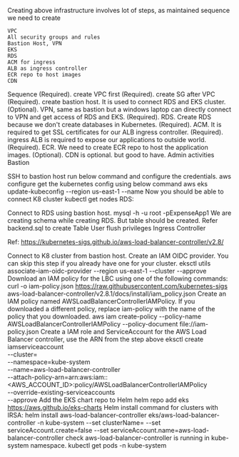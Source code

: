 Creating above infrastructure involves lot of steps, as maintained sequence we need to create

    VPC
    All security groups and rules
    Bastion Host, VPN
    EKS
    RDS
    ACM for ingress
    ALB as ingress controller
    ECR repo to host images
    CDN
Sequence
        (Required). create VPC first
        (Required). create SG after VPC
        (Required). create bastion host. It is used to connect RDS and EKS cluster.
        (Optional). VPN, same as bastion but a windows laptop can directly connect to VPN and get access of RDS and EKS.
        (Required). RDS. Create RDS because we don't create databases in Kubernetes.
        (Required). ACM. It is required to get SSL certificates for our ALB ingress controller.
        (Required). ingress ALB is required to expose our applications to outside world.
        (Required). ECR. We need to create ECR repo to host the application images.
        (Optional). CDN is optional. but good to have.
Admin activities
Bastion

SSH to bastion host
run below command and configure the credentials.
aws configure
get the kubernetes config using below command
aws eks update-kubeconfig --region us-east-1 --name <YOUR-CLUSTER-NAME>
Now you should be able to connect K8 cluster
kubectl get nodes
RDS:

Connect to RDS using bastion host.
mysql -h <DB-R53-ADRESS> -u root -pExpenseApp1
We are creating schema while creating RDS. But table should be created.
Refer backend.sql to create
Table
User
flush privileges
Ingress Controller

Ref: https://kubernetes-sigs.github.io/aws-load-balancer-controller/v2.8/

Connect to K8 cluster from bastion host.
Create an IAM OIDC provider. You can skip this step if you already have one for your cluster.
eksctl utils associate-iam-oidc-provider --region us-east-1 --cluster <your-cluster-name> --approve
Download an IAM policy for the LBC using one of the following commands:
curl -o iam-policy.json https://raw.githubusercontent.com/kubernetes-sigs aws-load-balancer-controller/v2.8.1/docs/install/iam_policy.json
Create an IAM policy named AWSLoadBalancerControllerIAMPolicy. If you downloaded a different policy, replace iam-policy with the name of the policy that you downloaded.
aws iam create-policy --policy-name AWSLoadBalancerControllerIAMPolicy --policy-document file://iam-policy.json
Create a IAM role and ServiceAccount for the AWS Load Balancer controller, use the ARN from the step above
eksctl create iamserviceaccount \
--cluster=<cluster-name> \
--namespace=kube-system \
--name=aws-load-balancer-controller \
--attach-policy-arn=arn:aws:iam::<AWS_ACCOUNT_ID>:policy/AWSLoadBalancerControllerIAMPolicy \
--override-existing-serviceaccounts \
--approve
Add the EKS chart repo to Helm
helm repo add eks https://aws.github.io/eks-charts
Helm install command for clusters with IRSA:
helm install aws-load-balancer-controller eks/aws-load-balancer-controller -n kube-system --set clusterName=<cluster-name> --set serviceAccount.create=false --set serviceAccount.name=aws-load-balancer-controller
check aws-load-balancer-controller is running in kube-system namespace.
kubectl get pods -n kube-system